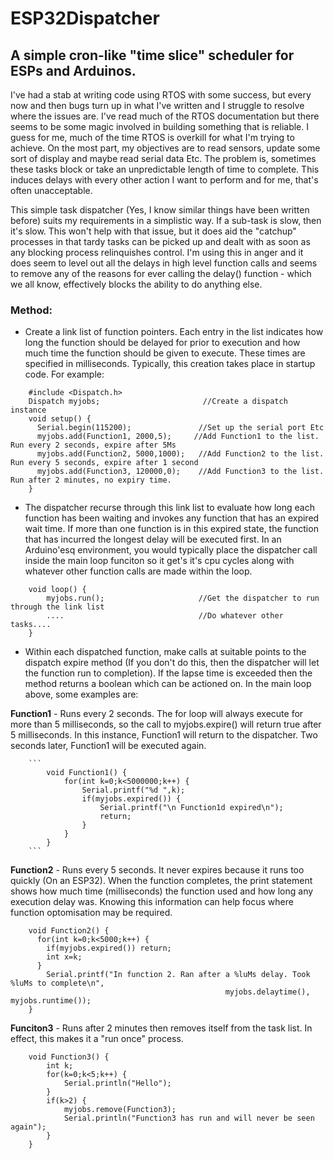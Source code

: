 # ESP32Dispatcher
## A simple cron-like "time slice" scheduler for ESPs and Arduinos.

I've had a stab at writing code using RTOS with some success, but every now and then bugs turn up in what I've written and I 
struggle to resolve where the issues are. I've read much of the RTOS documentation but there seems to be some magic involved in building
something that is reliable. I guess for me, much of the time RTOS is overkill for what I'm trying to achieve. On the most part, my 
objectives are to read sensors, update some sort of display and maybe read serial data Etc. The problem is, sometimes these tasks block or 
take an unpredictable length of time to complete. This induces delays with every other action I want to perform and for me, that's often unacceptable.

This simple task dispatcher (Yes, I know similar things have been written before) suits my requirements in a simplistic way. If a sub-task is slow, then it's slow. This won't help with that issue, but it does aid the "catchup" processes in that tardy tasks can be picked up and dealt with as soon as any blocking process relinquishes control. I'm using this in anger and it does seem to level out all the delays in high level function calls and seems to remove any of the reasons for ever calling the delay() function - which we all know, effectively blocks the ability to do anything else. 

### Method:

+ Create a link list of function pointers. Each entry in the list indicates how long the function should be delayed for prior to execution and
how much time the function should be given to execute. These times are specified in milliseconds. Typically, this creation takes place in
startup code. For example:

```
    #include <Dispatch.h>
    Dispatch myjobs;                       //Create a dispatch instance
    void setup() {
      Serial.begin(115200);               //Set up the serial port Etc
      myjobs.add(Function1, 2000,5);     //Add Function1 to the list. Run every 2 seconds, expire after 5Ms
      myjobs.add(Function2, 5000,1000);   //Add Function2 to the list. Run every 5 seconds, expire after 1 second
      myjobs.add(Function3, 120000,0);    //Add Function3 to the list. Run after 2 minutes, no expiry time. 
    }

```

+ The dispatcher recurse through this link list to evaluate how long each function has been waiting and invokes any function that has an expired wait time. If more than one function is in this expired state, the function that has incurred the longest delay will be executed first. In an Arduino'esq environment, you would typically place the dispatcher call inside the main loop funciton so it get's it's cpu cycles along with whatever other function calls are made within the loop.

```
    void loop() {
        myjobs.run();                     //Get the dispatcher to run through the link list
        ....                              //Do whatever other tasks....
    }
```

+ Within each dispatched function, make calls at suitable points to the dispatch expire method (If you don't do this, then the dispatcher will let the function run to completion). If the lapse time is exceeded then the method returns a boolean which can be actioned on. In the main loop above, some examples are:

**Function1** - Runs every 2 seconds. The for loop will always execute for more than 5 milliseconds, so the call to myjobs.expire() will return true after 5 milliseconds. In this instance, Function1 will return to the dispatcher. Two seconds later, Function1 will be executed again.

        ```
            void Function1() {
                for(int k=0;k<5000000;k++) {
                    Serial.printf("%d ",k);
                    if(myjobs.expired()) {
                        Serial.printf("\n Function1d expired\n");
                        return;
                    }
                }
            }
        ```

**Function2**  - Runs every 5 seconds. It never expires because it runs too quickly (On an ESP32). When the function completes, the print statement shows how much time (milliseconds) the function used and how long any execution delay was. Knowing this information can help focus where function optomisation may be required.

```
    void Function2() {
      for(int k=0;k<5000;k++) {
        if(myjobs.expired()) return;
        int x=k;
      }
        Serial.printf("In function 2. Ran after a %luMs delay. Took %luMs to complete\n", 
                                                myjobs.delaytime(), myjobs.runtime());
    }
```
**Funciton3** - Runs after 2 minutes then removes itself from the task list. In effect, this makes it a "run once" process. 

```
    void Function3() {
        int k;
        for(k=0;k<5;k++) {
            Serial.println("Hello");
        }
        if(k>2) {
            myjobs.remove(Function3);
            Serial.println("Function3 has run and will never be seen again");
        }
    }
```
